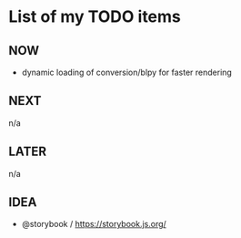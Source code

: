 # List of my TODO items

## NOW

-   dynamic loading of conversion/blpy for faster rendering

## NEXT

n/a

## LATER

n/a

## IDEA

-   @storybook / https://storybook.js.org/
